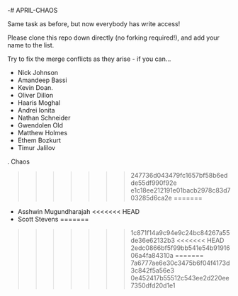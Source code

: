 -# APRIL-CHAOS

Same task as before, but now everybody has write access!

Please clone this repo down directly (no forking required!), and add your name to the list.

Try to fix the merge conflicts as they arise - if you can...

- Nick Johnson
- Amandeep Bassi
- Kevin Doan.
- Oliver Dillon
- Haaris Moghal
- Andrei Ionita
- Nathan Schneider
- Gwendolen Old
- Matthew Holmes
- Ethem Bozkurt
- Timur Jalilov






































































































































































































































































































































































































































































































. Chaos
>>>>>>> 247736d043479fc1657bf58b6edde55df990f92e
>>>>>>> e1c18ee212191e01bacb2978c83d703285d6ca2e
=======
- Asshwin Mugundharajah
<<<<<<< HEAD
- Scott Stevens
=======
>>>>>>> 1c871f14a9c94e9c24bc84267a55de36e62132b3
<<<<<<< HEAD
>>>>>>> 2edc0866bf5f99bb541e54b9191606a4fa84310a
=======
>>>>>>> 7a6777ae6e30c3475b6f04f4173d3c842f5a56e3
>>>>>>> 0e452417b55512c543ee2d220ee7350dfd20d1e1
